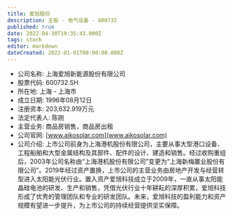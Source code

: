```yaml
---
title: 爱旭股份
description: 主板 - 电气设备 - 600732
published: true
date: 2022-04-30T19:35:43.000Z
tags: stock
editor: markdown
dateCreated: 2022-01-01T00:00:00.000Z
---
```


- 公司名称: 上海爱旭新能源股份有限公司
- 股票代码: 600732.SH
- 所在地: 上海 - 上海市
- 成立日期: 1996年08月12日
- 注册资本: 203,632.919万元
- 法定代表人: 陈刚
- 主营业务: 商品房销售，商品房出租
- 公司官网: [www.aikosolar.com](www.aikosolar.com)
- 公司介绍: 上市公司前身为上海港机股份有限公司，主要从事大型港口设备、工程船舶和大型金属结构及其部件、配件的设计、建造和销售。经过收购重组后，2003年公司名称由“上海港机股份有限公司”变更为“上海新梅置业股份有限公司”。2019年经过资产置换，上市公司的主营业务由房地产开发与经营转型进入太阳能光伏行业。置入资产爱旭科技成立于2009年，一直从事太阳能晶硅电池的研发、生产和销售，凭借光伏行业十年耕耘的深厚积累，爱旭科技形成了优秀的管理团队和专业的研发团队。未来，爱旭科技的盈利能力和资产规模有望进一步提升，为上市公司的持续经营提供坚实保障。


